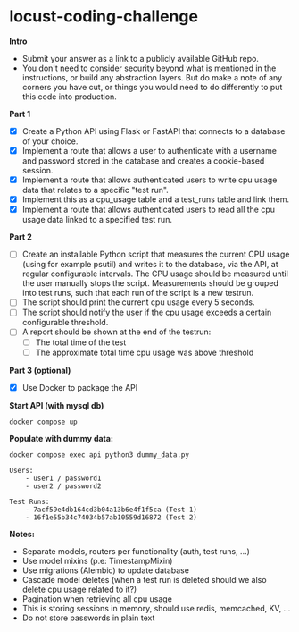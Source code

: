 # locust-coding-challenge

**Intro**

- Submit your answer as a link to a publicly available GitHub repo.
- You don't need to consider security beyond what is mentioned in the instructions, or build any abstraction layers. But do make a note of any corners you have cut, or things you would need to do differently to put this code into production.

**Part 1**

- [x] Create a Python API using Flask or FastAPI that connects to a database of your choice.
- [x] Implement a route that allows a user to authenticate with a username and password stored in the database and creates a cookie-based session.
- [x] Implement a route that allows authenticated users to write cpu usage data that relates to a specific "test run".
- [x] Implement this as a cpu_usage table and a test_runs table and link them.
- [x] Implement a route that allows authenticated users to read all the cpu usage data linked to a specified test run.

**Part 2**

- [ ] Create an installable Python script that measures the current CPU usage (using for
example psutil) and writes it to the database, via the API, at regular configurable
intervals. The CPU usage should be measured until the user manually stops the script.
Measurements should be grouped into test runs, such that each run of the script is a
new testrun.
- [ ] The script should print the current cpu usage every 5 seconds.
- [ ] The script should notify the user if the cpu usage exceeds a certain configurable
threshold.
- [ ] A report should be shown at the end of the testrun:
    - [ ] The total time of the test
    - [ ] The approximate total time cpu usage was above threshold

**Part 3 (optional)**

- [x] Use Docker to package the API


**Start API (with mysql db)**

`docker compose up`

**Populate with dummy data:**

`docker compose exec api python3 dummy_data.py`

```
Users:
    - user1 / password1
    - user2 / password2

Test Runs:
    - 7acf59e4db164cd3b04a13b6e4f1f5ca (Test 1)
    - 16f1e55b34c74034b57ab10559d16872 (Test 2)
```

**Notes:**
- Separate models, routers per functionality (auth, test runs, ...)
- Use model mixins (p.e: TimestampMixin)
- Use migrations (Alembic) to update database
- Cascade model deletes (when a test run is deleted should we also delete cpu usage related to it?)
- Pagination when retrieving all cpu usage
- This is storing sessions in memory, should use redis, memcached, KV, ...
- Do not store passwords in plain text
